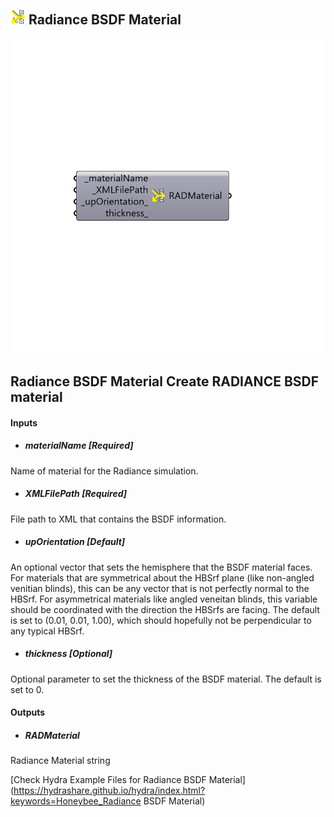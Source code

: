 ## ![](../../images/icons/Radiance_BSDF_Material.png) Radiance BSDF Material

![](../../images/components/Radiance_BSDF_Material.png)

Radiance BSDF Material
 Create RADIANCE BSDF material
 -
 

#### Inputs
* ##### materialName [Required]
Name of material for the Radiance simulation.
* ##### XMLFilePath [Required]
File path to XML that contains the BSDF information.
* ##### upOrientation [Default]
An optional vector that sets the hemisphere that the BSDF material faces.  For materials that are symmetrical about the HBSrf plane (like non-angled venitian blinds), this can be any vector that is not perfectly normal to the HBSrf. For asymmetrical materials like angled veneitan blinds, this variable should be coordinated with the direction the HBSrfs are facing.  The default is set to (0.01, 0.01, 1.00), which should hopefully not be perpendicular to any typical HBSrf.
* ##### thickness [Optional]
Optional parameter to set the thickness of the BSDF material.  The default is set to 0.

#### Outputs
* ##### RADMaterial
Radiance Material string


[Check Hydra Example Files for Radiance BSDF Material](https://hydrashare.github.io/hydra/index.html?keywords=Honeybee_Radiance BSDF Material)